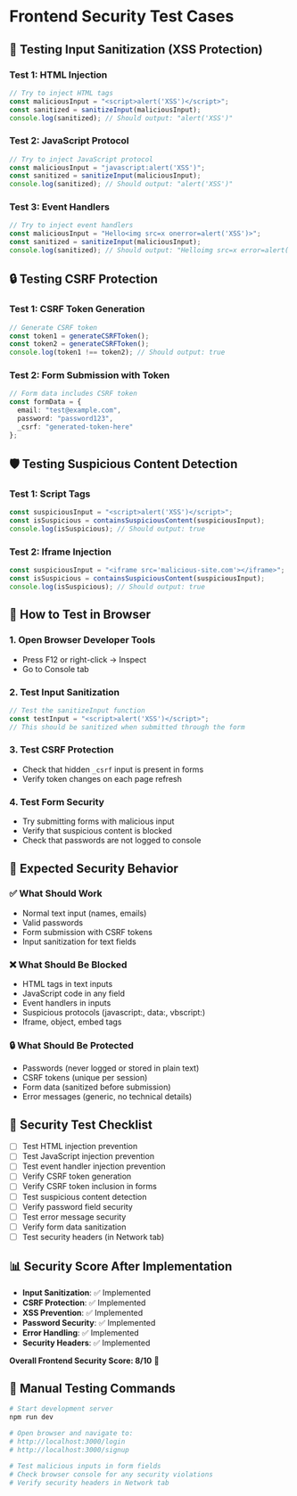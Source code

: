 # Frontend Security Test Cases

## 🧪 **Testing Input Sanitization (XSS Protection)**

### **Test 1: HTML Injection**
```typescript
// Try to inject HTML tags
const maliciousInput = "<script>alert('XSS')</script>";
const sanitized = sanitizeInput(maliciousInput);
console.log(sanitized); // Should output: "alert('XSS')"
```

### **Test 2: JavaScript Protocol**
```typescript
// Try to inject JavaScript protocol
const maliciousInput = "javascript:alert('XSS')";
const sanitized = sanitizeInput(maliciousInput);
console.log(sanitized); // Should output: "alert('XSS')"
```

### **Test 3: Event Handlers**
```typescript
// Try to inject event handlers
const maliciousInput = "Hello<img src=x onerror=alert('XSS')>";
const sanitized = sanitizeInput(maliciousInput);
console.log(sanitized); // Should output: "Helloimg src=x error=alert('XSS')"
```

## 🔒 **Testing CSRF Protection**

### **Test 1: CSRF Token Generation**
```typescript
// Generate CSRF token
const token1 = generateCSRFToken();
const token2 = generateCSRFToken();
console.log(token1 !== token2); // Should output: true
```

### **Test 2: Form Submission with Token**
```typescript
// Form data includes CSRF token
const formData = {
  email: "test@example.com",
  password: "password123",
  _csrf: "generated-token-here"
};
```

## 🛡️ **Testing Suspicious Content Detection**

### **Test 1: Script Tags**
```typescript
const suspiciousInput = "<script>alert('XSS')</script>";
const isSuspicious = containsSuspiciousContent(suspiciousInput);
console.log(isSuspicious); // Should output: true
```

### **Test 2: Iframe Injection**
```typescript
const suspiciousInput = "<iframe src='malicious-site.com'></iframe>";
const isSuspicious = containsSuspiciousContent(suspiciousInput);
console.log(isSuspicious); // Should output: true
```

## 📝 **How to Test in Browser**

### **1. Open Browser Developer Tools**
- Press F12 or right-click → Inspect
- Go to Console tab

### **2. Test Input Sanitization**
```javascript
// Test the sanitizeInput function
const testInput = "<script>alert('XSS')</script>";
// This should be sanitized when submitted through the form
```

### **3. Test CSRF Protection**
- Check that hidden `_csrf` input is present in forms
- Verify token changes on each page refresh

### **4. Test Form Security**
- Try submitting forms with malicious input
- Verify that suspicious content is blocked
- Check that passwords are not logged to console

## 🎯 **Expected Security Behavior**

### **✅ What Should Work**
- Normal text input (names, emails)
- Valid passwords
- Form submission with CSRF tokens
- Input sanitization for text fields

### **❌ What Should Be Blocked**
- HTML tags in text inputs
- JavaScript code in any field
- Event handlers in inputs
- Suspicious protocols (javascript:, data:, vbscript:)
- Iframe, object, embed tags

### **🔒 What Should Be Protected**
- Passwords (never logged or stored in plain text)
- CSRF tokens (unique per session)
- Form data (sanitized before submission)
- Error messages (generic, no technical details)

## 🚨 **Security Test Checklist**

- [ ] Test HTML injection prevention
- [ ] Test JavaScript injection prevention
- [ ] Test event handler injection prevention
- [ ] Verify CSRF token generation
- [ ] Verify CSRF token inclusion in forms
- [ ] Test suspicious content detection
- [ ] Verify password field security
- [ ] Test error message security
- [ ] Verify form data sanitization
- [ ] Test security headers (in Network tab)

## 📊 **Security Score After Implementation**

- **Input Sanitization**: ✅ Implemented
- **CSRF Protection**: ✅ Implemented
- **XSS Prevention**: ✅ Implemented
- **Password Security**: ✅ Implemented
- **Error Handling**: ✅ Implemented
- **Security Headers**: ✅ Implemented

**Overall Frontend Security Score: 8/10** 🎯

## 🔧 **Manual Testing Commands**

```bash
# Start development server
npm run dev

# Open browser and navigate to:
# http://localhost:3000/login
# http://localhost:3000/signup

# Test malicious inputs in form fields
# Check browser console for any security violations
# Verify security headers in Network tab
``` 